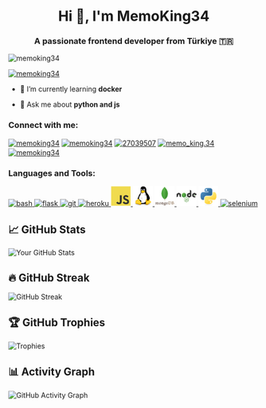<h1 align="center">Hi 👋, I'm MemoKing34</h1>
<h3 align="center">A passionate frontend developer from Türkiye 🇹🇷</h3>

<p align="left"> <img src="https://komarev.com/ghpvc/?username=memoking34&label=Profile%20views&color=0e75b6&style=flat" alt="memoking34" /> </p>

<p align="left"> <a href="https://github.com/ryo-ma/github-profile-trophy"><img src="https://github-profile-trophy.vercel.app/?username=memoking34" alt="memoking34" /></a> </p>

- 🌱 I’m currently learning **docker**

- 💬 Ask me about **python and js**

<h3 align="left">Connect with me:</h3>
<p align="left">
<a href="https://codepen.io/memoking34" target="blank"><img align="center" src="https://raw.githubusercontent.com/rahuldkjain/github-profile-readme-generator/master/src/images/icons/Social/codepen.svg" alt="memoking34" height="30" width="40" /></a>
<a href="https://twitter.com/memoking34" target="blank"><img align="center" src="https://raw.githubusercontent.com/rahuldkjain/github-profile-readme-generator/master/src/images/icons/Social/twitter.svg" alt="memoking34" height="30" width="40" /></a>
<a href="https://stackoverflow.com/users/27039507" target="blank"><img align="center" src="https://raw.githubusercontent.com/rahuldkjain/github-profile-readme-generator/master/src/images/icons/Social/stack-overflow.svg" alt="27039507" height="30" width="40" /></a>
<a href="https://instagram.com/memo_king.34" target="blank"><img align="center" src="https://raw.githubusercontent.com/rahuldkjain/github-profile-readme-generator/master/src/images/icons/Social/instagram.svg" alt="memo_king.34" height="30" width="40" /></a>
<a href="https://www.youtube.com/c/memoking34" target="blank"><img align="center" src="https://raw.githubusercontent.com/rahuldkjain/github-profile-readme-generator/master/src/images/icons/Social/youtube.svg" alt="memoking34" height="30" width="40" /></a>
</p>

<h3 align="left">Languages and Tools:</h3>
<p align="left"> <a href="https://www.gnu.org/software/bash/" target="_blank" rel="noreferrer"> <img src="https://www.vectorlogo.zone/logos/gnu_bash/gnu_bash-icon.svg" alt="bash" width="40" height="40"/> </a> <a href="https://flask.palletsprojects.com/" target="_blank" rel="noreferrer"> <img src="https://www.vectorlogo.zone/logos/pocoo_flask/pocoo_flask-icon.svg" alt="flask" width="40" height="40"/> </a> <a href="https://git-scm.com/" target="_blank" rel="noreferrer"> <img src="https://www.vectorlogo.zone/logos/git-scm/git-scm-icon.svg" alt="git" width="40" height="40"/> </a> <a href="https://heroku.com" target="_blank" rel="noreferrer"> <img src="https://www.vectorlogo.zone/logos/heroku/heroku-icon.svg" alt="heroku" width="40" height="40"/> </a> <a href="https://developer.mozilla.org/en-US/docs/Web/JavaScript" target="_blank" rel="noreferrer"> <img src="https://raw.githubusercontent.com/devicons/devicon/master/icons/javascript/javascript-original.svg" alt="javascript" width="40" height="40"/> </a> <a href="https://www.linux.org/" target="_blank" rel="noreferrer"> <img src="https://raw.githubusercontent.com/devicons/devicon/master/icons/linux/linux-original.svg" alt="linux" width="40" height="40"/> </a> <a href="https://www.mongodb.com/" target="_blank" rel="noreferrer"> <img src="https://raw.githubusercontent.com/devicons/devicon/master/icons/mongodb/mongodb-original-wordmark.svg" alt="mongodb" width="40" height="40"/> </a> <a href="https://nodejs.org" target="_blank" rel="noreferrer"> <img src="https://raw.githubusercontent.com/devicons/devicon/master/icons/nodejs/nodejs-original-wordmark.svg" alt="nodejs" width="40" height="40"/> </a> <a href="https://www.python.org" target="_blank" rel="noreferrer"> <img src="https://raw.githubusercontent.com/devicons/devicon/master/icons/python/python-original.svg" alt="python" width="40" height="40"/> </a> <a href="https://www.selenium.dev" target="_blank" rel="noreferrer"> <img src="https://raw.githubusercontent.com/detain/svg-logos/780f25886640cef088af994181646db2f6b1a3f8/svg/selenium-logo.svg" alt="selenium" width="40" height="40"/> </a> </p>


<h2>📈 GitHub Stats</h2>
<p>
    <img src="https://github-readme-stats.vercel.app/api?username=MemoKing34&show_icons=true&theme=radical" alt="Your GitHub Stats" />
</p>

<h2>🔥 GitHub Streak</h2>
<p>
    <img src="https://github-readme-streak-stats.herokuapp.com/?user=MemoKing34" alt="GitHub Streak" />
</p>

<h2>🏆 GitHub Trophies</h2>
<p>
    <img src="https://github-profile-trophy.vercel.app/?username=MemoKing34" alt="Trophies" />
</p>

<h2>📊 Activity Graph</h2>
<p>
    <img src="https://activity-graph.herokuapp.com/graph?username=MemoKing34&theme=react-dark" alt="GitHub Activity Graph" />
</p>